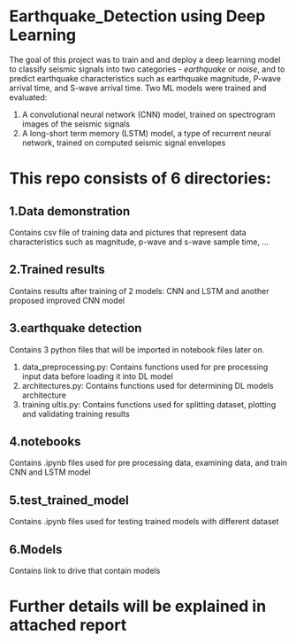 # Earthquake_Detection using Deep Learning
The goal of this project was to train and and deploy a deep learning model to classify seismic signals into two categories - _earthquake_ or _noise_, and to predict earthquake characteristics such as earthquake magnitude, P-wave arrival time, and S-wave arrival time. Two ML models were trained and evaluated:
1) A convolutional neural network (CNN) model, trained on spectrogram images of the seismic signals
2) A long-short term memory (LSTM) model, a type of recurrent neural network, trained on computed seismic signal envelopes
# This repo consists of 6 directories:
## 1.Data demonstration
Contains csv file of training data and pictures that represent data characteristics such as magnitude, p-wave and s-wave sample time, ...
## 2.Trained results
Contains results after training of 2 models: CNN and LSTM and another proposed improved CNN model
## 3.earthquake detection
Contains 3 python files that will be imported in notebook files later on.
1) data_preprocessing.py: Contains functions used for pre processing input data before loading it into DL model
2) architectures.py: Contains functions used for determining DL models architecture
3) training ultis.py: Contains functions used for splitting dataset, plotting and validating training results
## 4.notebooks
Contains .ipynb files used for pre processing data, examining data, and train CNN and LSTM model
## 5.test_trained_model
Contains .ipynb files used for testing trained models with different dataset
## 6.Models
Contains link to drive that contain models

# Further details will be explained in attached report
